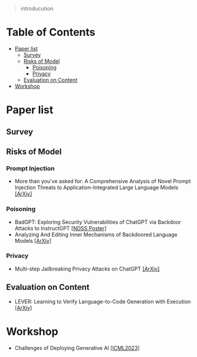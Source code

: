 > introducution

# Table of Contents
- [Paper list](#Paper-list)
  - [Survey](#survey)
  - [Risks of Model](#Risks-of-Model)
    - [Poisoning](#Poisoning)
    - [Privacy](#Privacy)
  - [Evaluation on Content](#Evaluation-on-Content)
- [Workshop](#Workshop)

# Paper list

## Survey

## Risks of Model

### Prompt Injection
- More than you've asked for: A Comprehensive Analysis of Novel Prompt Injection Threats to Application-Integrated Large Language Models [[ArXiv]](https://arxiv.org/abs/2302.12173)

### Poisoning
- BadGPT: Exploring Security Vulnerabilities of ChatGPT via Backdoor Attacks to InstructGPT [[NDSS Poster]](https://arxiv.org/abs/2304.12298)
- Analyzing And Editing Inner Mechanisms of Backdoored Language Models [[ArXiv]](http://arxiv.org/abs/2302.12461)

### Privacy
- Multi-step Jailbreaking Privacy Attacks on ChatGPT [[ArXiv]](http://arxiv.org/abs/2304.05197)

## Evaluation on Content
- LEVER: Learning to Verify Language-to-Code Generation with Execution [[ArXiv]](https://arxiv.org/abs/2302.08468)

# Workshop
- Challenges of Deploying Generative AI [[ICML2023]](https://deployinggenerativeai.github.io/index)
